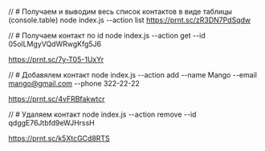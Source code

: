 // # Получаем и выводим весь список контактов в виде таблицы (console.table)
node index.js --action list
https://prnt.sc/zR3DN7PdSqdw

// # Получаем контакт по id
node index.js --action get --id 05olLMgyVQdWRwgKfg5J6

https://prnt.sc/7y-T05-1UxYr

// # Добавялем контакт
node index.js --action add --name Mango --email mango@gmail.com --phone 322-22-22

https://prnt.sc/4vFRBfakwtcr

// # Удаляем контакт
node index.js --action remove --id qdggE76Jtbfd9eWJHrssH

https://prnt.sc/k5XtcGCd8RTS
